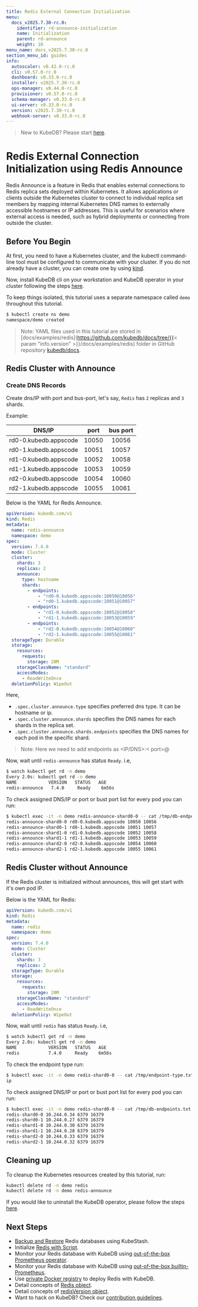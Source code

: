 ```yaml
---
title: Redis External Connection Initialization
menu:
  docs_v2025.7.30-rc.0:
    identifier: rd-announce-initialization
    name: Initialization
    parent: rd-announce
    weight: 10
menu_name: docs_v2025.7.30-rc.0
section_menu_id: guides
info:
  autoscaler: v0.42.0-rc.0
  cli: v0.57.0-rc.0
  dashboard: v0.33.0-rc.0
  installer: v2025.7.30-rc.0
  ops-manager: v0.44.0-rc.0
  provisioner: v0.57.0-rc.0
  schema-manager: v0.33.0-rc.0
  ui-server: v0.33.0-rc.0
  version: v2025.7.30-rc.0
  webhook-server: v0.33.0-rc.0
---
```


> New to KubeDB? Please start [here](/docs/v2025.7.30-rc.0/README).

# Redis External Connection Initialization using Redis Announce

Redis Announce is a feature in Redis that enables external connections to Redis replica sets deployed within Kubernetes. It allows applications or clients outside the Kubernetes cluster to connect to individual replica set members by mapping internal Kubernetes DNS names to externally accessible hostnames or IP addresses. This is useful for scenarios where external access is needed, such as hybrid deployments or connecting from outside the cluster.

## Before You Begin

At first, you need to have a Kubernetes cluster, and the kubectl command-line tool must be configured to communicate with your cluster. If you do not already have a cluster, you can create one by using [kind](https://kind.sigs.k8s.io/docs/user/quick-start/).

Now, install KubeDB cli on your workstation and KubeDB operator in your cluster following the steps [here](/docs/v2025.7.30-rc.0/setup/README).

To keep things isolated, this tutorial uses a separate namespace called `demo` throughout this tutorial.

```bash
$ kubectl create ns demo
namespace/demo created
```
> Note: YAML files used in this tutorial are stored in [docs/examples/redis](https://github.com/kubedb/docs/tree/{{< param "info.version" >}}/docs/examples/redis) folder in GitHub repository [kubedb/docs](https://github.com/kubedb/docs).

## Redis Cluster with Announce

### Create DNS Records
Create dns/IP with port and bus-port, let's say, `Redis` has `2` replicas and `3` shards.

Example:

|         DNS/IP             |  port    | bus port  |
|----------------------------|:--------:|:---------:|
| rd0-0.kubedb.appscode      | 10050    | 10056     |
| rd0-1.kubedb.appscode      | 10051    | 10057     |
| rd1-0.kubedb.appscode      | 10052    | 10058     |
| rd1-1.kubedb.appscode      | 10053    | 10059     |
| rd2-0.kubedb.appscode      | 10054    | 10060     |
| rd2-1.kubedb.appscode      | 10055    | 10061     |

Below is the YAML for Redis Announce.

```yaml
apiVersion: kubedb.com/v1
kind: Redis
metadata:
  name: redis-announce
  namespace: demo
spec:
  version: 7.4.0
  mode: Cluster
  cluster:
    shards: 3
    replicas: 2
    announce:
      type: hostname
      shards:
        - endpoints:
            - "rd0-0.kubedb.appscode:10050@10056"
            - "rd0-1.kubedb.appscode:10051@10057"
        - endpoints:
            - "rd1-0.kubedb.appscode:10052@10058"
            - "rd1-1.kubedb.appscode:10053@10059"
        - endpoints:
            - "rd2-0.kubedb.appscode:10054@10060"
            - "rd2-1.kubedb.appscode:10055@10061"
  storageType: Durable
  storage:
    resources:
      requests:
        storage: 20M
    storageClassName: "standard"
    accessModes:
      - ReadWriteOnce
  deletionPolicy: WipeOut
```

Here,
- `.spec.cluster.announce.type` specifies preferred dns type. It can be hostname or ip.
- `.spec.cluster.announce.shards` specifies the DNS names for each shards in the replica set.
- `.spec.cluster.announce.shards.endpoints`  specifies the DNS names for each pod in the specific shard.

> Note: Here we need to add endpoints as <IP/DNS>:< port>@<bus-port>

Now, wait until `redis-announce` has status `Ready`. i.e,

```bash
$ watch kubectl get rd -n demo
Every 2.0s: kubectl get rd -n demo
NAME            VERSION   STATUS   AGE
redis-announce   7.4.0     Ready    6m56s
```

To check assigned DNS/IP or port or bust port list for every pod you can run:

```bash
$ kubectl exec -it -n demo redis-announce-shard0-0 -- cat /tmp/db-endpoints.txt
redis-announce-shard0-0 rd0-0.kubedb.appscode 10050 10056
redis-announce-shard0-1 rd0-1.kubedb.appscode 10051 10057
redis-announce-shard1-0 rd1-0.kubedb.appscode 10052 10058
redis-announce-shard1-1 rd1-1.kubedb.appscode 10053 10059
redis-announce-shard2-0 rd2-0.kubedb.appscode 10054 10060
redis-announce-shard2-1 rd2-1.kubedb.appscode 10055 10061
```

## Redis Cluster without Announce

If the Redis cluster is initialized without announces, this will get start with it's own pod IP.

Below is the YAML for Redis:

```yaml
apiVersion: kubedb.com/v1
kind: Redis
metadata:
  name: redis
  namespace: demo
spec:
  version: 7.4.0
  mode: Cluster
  cluster:
    shards: 3
    replicas: 2
  storageType: Durable
  storage:
    resources:
      requests:
        storage: 20M
    storageClassName: "standard"
    accessModes:
      - ReadWriteOnce
  deletionPolicy: WipeOut
```

Now, wait until `redis` has status `Ready`. i.e,

```bash
$ watch kubectl get rd -n demo
Every 2.0s: kubectl get rd -n demo
NAME            VERSION   STATUS   AGE
redis           7.4.0     Ready    6m56s
```

To check the endpoint type run:

```bash
$ kubectl exec -it -n demo redis-shard0-0 -- cat /tmp/endpoint-type.txt
ip
```

To check assigned DNS/IP or port or bust port list for every pod you can run:

```bash
$ kubectl exec -it -n demo redis-shard0-0 -- cat /tmp/db-endpoints.txt
redis-shard0-0 10.244.0.34 6379 16379
redis-shard0-1 10.244.0.27 6379 16379
redis-shard1-0 10.244.0.30 6379 16379
redis-shard1-1 10.244.0.28 6379 16379
redis-shard2-0 10.244.0.33 6379 16379
redis-shard2-1 10.244.0.32 6379 16379
```

## Cleaning up

To cleanup the Kubernetes resources created by this tutorial, run:

```bash
kubectl delete rd -n demo redis
kubectl delete rd -n demo redis-announce
```

If you would like to uninstall the KubeDB operator, please follow the steps [here](/docs/v2025.7.30-rc.0/setup/README).

## Next Steps

- [Backup and Restore](/docs/v2025.7.30-rc.0/guides/redis/backup/kubestash/overview/) Redis databases using KubeStash.
- Initialize [Redis with Script](/docs/v2025.7.30-rc.0/guides/redis/initialization/using-script).
- Monitor your Redis database with KubeDB using [out-of-the-box Prometheus operator](/docs/v2025.7.30-rc.0/guides/redis/monitoring/using-prometheus-operator).
- Monitor your Redis database with KubeDB using [out-of-the-box builtin-Prometheus](/docs/v2025.7.30-rc.0/guides/redis/monitoring/using-builtin-prometheus).
- Use [private Docker registry](/docs/v2025.7.30-rc.0/guides/redis/private-registry/using-private-registry) to deploy Redis with KubeDB.
- Detail concepts of [Redis object](/docs/v2025.7.30-rc.0/guides/redis/concepts/redis).
- Detail concepts of [redisVersion object](/docs/v2025.7.30-rc.0/guides/redis/concepts/catalog).
- Want to hack on KubeDB? Check our [contribution guidelines](/docs/v2025.7.30-rc.0/CONTRIBUTING).